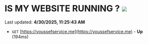 # IS MY WEBSITE RUNNING ? [![](https://img.shields.io/static/v1?label=Sponsor&message=%E2%9D%A4&logo=GitHub&color=%23fe8e86)](https://github.com/sponsors/Youssef-Lehmam)

Last updated: **4/30/2025, 11:25:43 AM**

- `GET` [https://youssefservice.me](https://youssefservice.me) - **Up** (194ms)
